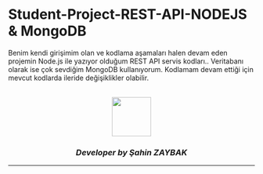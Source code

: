 # Student-Project-REST-API-NODEJS & MongoDB
Benim kendi girişimim olan ve kodlama aşamaları halen devam eden projemin Node.js ile yazıyor olduğum REST API servis kodları.. Veritabanı olarak ise çok sevdiğim MongoDB kullanıyorum. Kodlamam devam ettiği için mevcut kodlarda ileride değişiklikler olabilir.

<br>
<div align="center">
  <img src="https://image.flaticon.com/teams/slug/smashicons.jpg" width="80">
  <h3><i>Developer by Şahin ZAYBAK </i></h3>
  <hr/>
</div>

